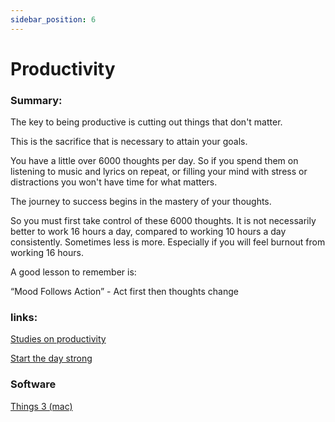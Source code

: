 ```yaml
---
sidebar_position: 6
---
```


# Productivity

### Summary:

The key to being productive is cutting out things that don't matter.

This is the sacrifice that is necessary to attain your goals.

You have a little over 6000 thoughts per day. So if you spend them 
on listening to music and lyrics on repeat, or filling your mind with stress
or distractions you won't have time for what matters.

The journey to success begins in the mastery of your thoughts.

So you must first take control of these 6000 thoughts. It is not necessarily 
better to work 16 hours a day, compared to working 10 hours a day consistently.
Sometimes less is more. Especially if you will feel burnout from working 16 hours.

A good lesson to remember is:

“Mood Follows Action” - Act first then thoughts change


### links:

[Studies on productivity](https://www.scoro.com/blog/studies-on-productivity/)

[Start the day strong](https://www.youtube.com/watch?v=jBwM-mCLQQo)


### Software

[Things 3 (mac)](https://culturedcode.com/things/)




